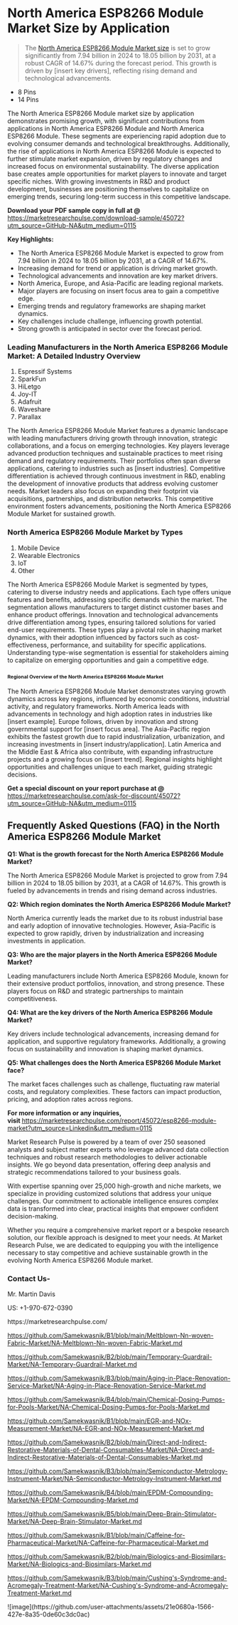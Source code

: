<h1>North America ESP8266 Module Market&nbsp;Size by Application</h1><blockquote><p>The <a href="https://marketresearchpulse.com/download-sample/45072?utm_source=GitHub-NA&amp;utm_medium=0115">North America ESP8266 Module Market size</a> is set to grow significantly from 7.94 billion in 2024 to 18.05 billion by 2031, at a robust CAGR of 14.67% during the forecast period. This growth is driven by [insert key drivers], reflecting rising demand and technological advancements.</p></blockquote><ul><li>8 Pins<li> 14 Pins</li></ul><p>The North America ESP8266 Module market size by application demonstrates promising growth, with significant contributions from applications in North America ESP8266 Module and North America ESP8266 Module. These segments are experiencing rapid adoption due to evolving consumer demands and technological breakthroughs. Additionally, the rise of applications in North America ESP8266 Module is expected to further stimulate market expansion, driven by regulatory changes and increased focus on environmental sustainability. The diverse application base creates ample opportunities for market players to innovate and target specific niches. With growing investments in R&D and product development, businesses are positioning themselves to capitalize on emerging trends, securing long-term success in this competitive landscape.</p><p><strong>Download your PDF sample copy in full at @ </strong><a href="https://marketresearchpulse.com/download-sample/45072?utm_source=GitHub-NA&amp;utm_medium=0115">https://marketresearchpulse.com/download-sample/45072?utm_source=GitHub-NA&amp;utm_medium=0115</a></p><p><strong>Key Highlights: </strong></p><ul><li>The North America ESP8266 Module Market is expected to grow from 7.94 billion in 2024 to 18.05 billion by 2031, at a CAGR of 14.67%.</li><li>Increasing demand for trend or application is driving market growth.</li><li>Technological advancements and innovation are key market drivers.</li><li>North America, Europe, and Asia-Pacific are leading regional markets.</li><li>Major players are focusing on insert focus area to gain a competitive edge.</li><li>Emerging trends and regulatory frameworks are shaping market dynamics.</li><li>Key challenges include challenge, influencing growth potential.</li><li>Strong growth is anticipated in sector over the forecast period.</li></ul><h3>Leading Manufacturers in the North America ESP8266 Module Market: A Detailed Industry Overview</h3><ol><li>Espressif Systems</li><li>SparkFun</li><li>HiLetgo</li><li>Joy-IT</li><li>Adafruit</li><li>Waveshare</li><li>Parallax</li></ol><div class="flex max-w-full flex-col flex-grow"><div class="min-h-8 text-message flex w-full flex-col items-end gap-2 whitespace-normal break-words [.text-message+&amp;]:mt-5" dir="auto" data-message-author-role="assistant" data-message-id="fd8432e4-4910-450d-b182-61b7bfb0a01f" data-message-model-slug="gpt-4o"><div class="flex w-full flex-col gap-1 empty:hidden first:pt-[3px]"><div class="markdown prose w-full break-words dark:prose-invert light"><p>The North America ESP8266 Module Market features a dynamic landscape with leading manufacturers driving growth through innovation, strategic collaborations, and a focus on emerging technologies. Key players leverage advanced production techniques and sustainable practices to meet rising demand and regulatory requirements. Their portfolios often span diverse applications, catering to industries such as [insert industries]. Competitive differentiation is achieved through continuous investment in R&amp;D, enabling the development of innovative products that address evolving customer needs. Market leaders also focus on expanding their footprint via acquisitions, partnerships, and distribution networks. This competitive environment fosters advancements, positioning the North America ESP8266 Module Market for sustained growth.</p></div></div></div></div><h3>North America ESP8266 Module Market by Types</h3><ol><li>Mobile Device<li> Wearable Electronics<li> IoT<li> Other</li></ol><div class="flex max-w-full flex-col flex-grow"><div class="min-h-8 text-message flex w-full flex-col items-end gap-2 whitespace-normal break-words [.text-message+&amp;]:mt-5" dir="auto" data-message-author-role="assistant" data-message-id="084470be-0bb7-4664-bddf-5156b4f41249" data-message-model-slug="gpt-4o-mini"><div class="flex w-full flex-col gap-1 empty:hidden first:pt-[3px]"><div class="markdown prose w-full break-words dark:prose-invert light"><p>The North America ESP8266 Module Market is segmented by types, catering to diverse industry needs and applications. Each type offers unique features and benefits, addressing specific demands within the market. The segmentation allows manufacturers to target distinct customer bases and enhance product offerings. Innovation and technological advancements drive differentiation among types, ensuring tailored solutions for varied end-user requirements. These types play a pivotal role in shaping market dynamics, with their adoption influenced by factors such as cost-effectiveness, performance, and suitability for specific applications. Understanding type-wise segmentation is essential for stakeholders aiming to capitalize on emerging opportunities and gain a competitive edge.</p></div></div></div></div><h3><span style="font-size: 11px;">Regional Overview of the North America ESP8266 Module Market</span></h3><div class="flex max-w-full flex-col flex-grow"><div class="min-h-8 text-message flex w-full flex-col items-end gap-2 whitespace-normal break-words [.text-message+&amp;]:mt-5" dir="auto" data-message-author-role="assistant" data-message-id="e9038762-ce64-4e30-91c9-9bd413514231" data-message-model-slug="gpt-4o-mini"><div class="flex w-full flex-col gap-1 empty:hidden first:pt-[3px]"><div class="markdown prose w-full break-words dark:prose-invert light"><p>The North America ESP8266 Module Market demonstrates varying growth dynamics across key regions, influenced by economic conditions, industrial activity, and regulatory frameworks. North America leads with advancements in technology and high adoption rates in industries like [insert example]. Europe follows, driven by innovation and strong governmental support for [insert focus area]. The Asia-Pacific region exhibits the fastest growth due to rapid industrialization, urbanization, and increasing investments in [insert industry/application]. Latin America and the Middle East &amp; Africa also contribute, with expanding infrastructure projects and a growing focus on [insert trend]. Regional insights highlight opportunities and challenges unique to each market, guiding strategic decisions.</p></div></div></div></div><p><strong>Get a special discount on your report purchase at @ </strong><a href="https://marketresearchpulse.com/ask-for-discount/45072?utm_source=GitHub-NA&amp;utm_medium=0115">https://marketresearchpulse.com/ask-for-discount/45072?utm_source=GitHub-NA&amp;utm_medium=0115</a></p><h2>Frequently Asked Questions (FAQ) in the North America ESP8266 Module Market</h2><p><strong>Q1: What is the growth forecast for the North America ESP8266 Module Market?</strong></p><p>The North America ESP8266 Module Market is projected to grow from 7.94 billion in 2024 to 18.05 billion by 2031, at a CAGR of 14.67%. This growth is fueled by advancements in trends and rising demand across industries.</p><p><strong>Q2: Which region dominates the North America ESP8266 Module Market?</strong></p><p>North America currently leads the market due to its robust industrial base and early adoption of innovative technologies. However, Asia-Pacific is expected to grow rapidly, driven by industrialization and increasing investments in application.</p><p><strong>Q3: Who are the major players in the North America ESP8266 Module Market?</strong></p><p>Leading manufacturers include North America ESP8266 Module, known for their extensive product portfolios, innovation, and strong presence. These players focus on R&amp;D and strategic partnerships to maintain competitiveness.</p><p><strong>Q4: What are the key drivers of the North America ESP8266 Module Market?</strong></p><p>Key drivers include technological advancements, increasing demand for application, and supportive regulatory frameworks. Additionally, a growing focus on sustainability and innovation is shaping market dynamics.</p><p><strong>Q5: What challenges does the North America ESP8266 Module Market face?</strong></p><p>The market faces challenges such as challenge, fluctuating raw material costs, and regulatory complexities. These factors can impact production, pricing, and adoption rates across regions.</p><p><strong>For more information or any inquiries, visit&nbsp;</strong><a href="https://marketresearchpulse.com/report/45072/esp8266-module-market?utm_source=Linkedin&utm_medium=0115">https://marketresearchpulse.com/report/45072/esp8266-module-market?utm_source=Linkedin&utm_medium=0115</a></p><p>Market Research Pulse is powered by a team of over 250 seasoned analysts and subject matter experts who leverage advanced data collection techniques and robust research methodologies to deliver actionable insights. We go beyond data presentation, offering deep analysis and strategic recommendations tailored to your business goals.</p><p>With expertise spanning over 25,000 high-growth and niche markets, we specialize in providing customized solutions that address your unique challenges. Our commitment to actionable intelligence ensures complex data is transformed into clear, practical insights that empower confident decision-making.</p><p>Whether you require a comprehensive market report or a bespoke research solution, our flexible approach is designed to meet your needs. At Market Research Pulse, we are dedicated to equipping you with the intelligence necessary to stay competitive and achieve sustainable growth in the evolving North America ESP8266 Module market.</p><h3><strong>Contact Us-</strong></h3><p>Mr. Martin Davis</p><p>US: +1-970-672-0390</p><p>https://marketresearchpulse.com/</p><p><a href="https://github.com/Samekwasnik/B1/blob/main/Meltblown-Nn-woven-Fabric-Market/NA-Meltblown-Nn-woven-Fabric-Market.md">https://github.com/Samekwasnik/B1/blob/main/Meltblown-Nn-woven-Fabric-Market/NA-Meltblown-Nn-woven-Fabric-Market.md</a></p><p><a href="https://github.com/Samekwasnik/B2/blob/main/Temporary-Guardrail-Market/NA-Temporary-Guardrail-Market.md">https://github.com/Samekwasnik/B2/blob/main/Temporary-Guardrail-Market/NA-Temporary-Guardrail-Market.md</a></p><p><a href="https://github.com/Samekwasnik/B3/blob/main/Aging-in-Place-Renovation-Service-Market/NA-Aging-in-Place-Renovation-Service-Market.md">https://github.com/Samekwasnik/B3/blob/main/Aging-in-Place-Renovation-Service-Market/NA-Aging-in-Place-Renovation-Service-Market.md</a></p><p><a href="https://github.com/Samekwasnik/B4/blob/main/Chemical-Dosing-Pumps-for-Pools-Market/NA-Chemical-Dosing-Pumps-for-Pools-Market.md">https://github.com/Samekwasnik/B4/blob/main/Chemical-Dosing-Pumps-for-Pools-Market/NA-Chemical-Dosing-Pumps-for-Pools-Market.md</a></p><p><a href="https://github.com/Samekwasnik/B1/blob/main/EGR-and-NOx-Measurement-Market/NA-EGR-and-NOx-Measurement-Market.md">https://github.com/Samekwasnik/B1/blob/main/EGR-and-NOx-Measurement-Market/NA-EGR-and-NOx-Measurement-Market.md</a></p><p><a href="https://github.com/Samekwasnik/B2/blob/main/Direct-and-Indirect-Restorative-Materials-of-Dental-Consumables-Market/NA-Direct-and-Indirect-Restorative-Materials-of-Dental-Consumables-Market.md">https://github.com/Samekwasnik/B2/blob/main/Direct-and-Indirect-Restorative-Materials-of-Dental-Consumables-Market/NA-Direct-and-Indirect-Restorative-Materials-of-Dental-Consumables-Market.md</a></p><p><a href="https://github.com/Samekwasnik/B3/blob/main/Semiconductor-Metrology-Instrument-Market/NA-Semiconductor-Metrology-Instrument-Market.md">https://github.com/Samekwasnik/B3/blob/main/Semiconductor-Metrology-Instrument-Market/NA-Semiconductor-Metrology-Instrument-Market.md</a></p><p><a href="https://github.com/Samekwasnik/B4/blob/main/EPDM-Compounding-Market/NA-EPDM-Compounding-Market.md">https://github.com/Samekwasnik/B4/blob/main/EPDM-Compounding-Market/NA-EPDM-Compounding-Market.md</a></p><p><a href="https://github.com/Samekwasnik/B5/blob/main/Deep-Brain-Stimulator-Market/NA-Deep-Brain-Stimulator-Market.md">https://github.com/Samekwasnik/B5/blob/main/Deep-Brain-Stimulator-Market/NA-Deep-Brain-Stimulator-Market.md</a></p><p><a href="https://github.com/Samekwasnik/B1/blob/main/Caffeine-for-Pharmaceutical-Market/NA-Caffeine-for-Pharmaceutical-Market.md">https://github.com/Samekwasnik/B1/blob/main/Caffeine-for-Pharmaceutical-Market/NA-Caffeine-for-Pharmaceutical-Market.md</a></p><p><a href="https://github.com/Samekwasnik/B2/blob/main/Biologics-and-Biosimilars-Market/NA-Biologics-and-Biosimilars-Market.md">https://github.com/Samekwasnik/B2/blob/main/Biologics-and-Biosimilars-Market/NA-Biologics-and-Biosimilars-Market.md</a></p><p><a href="https://github.com/Samekwasnik/B3/blob/main/Cushing's-Syndrome-and-Acromegaly-Treatment-Market/NA-Cushing's-Syndrome-and-Acromegaly-Treatment-Market.md">https://github.com/Samekwasnik/B3/blob/main/Cushing's-Syndrome-and-Acromegaly-Treatment-Market/NA-Cushing's-Syndrome-and-Acromegaly-Treatment-Market.md</a></p>
![image](https://github.com/user-attachments/assets/21e0680a-1566-427e-8a35-0de60c3dc0ac)
